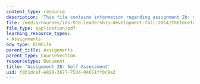```yaml
---
content_type: resource
description: 'This file contains information regarding assignment 2b: self assessment.'
file: /media/courses/ids-910-leadership-development-fall-2014/f0b1dcefe8293677753404651ff0c9a2_MITESD_801F14_Assign2B.pdf
file_type: application/pdf
learning_resource_types:
- Assignments
ocw_type: OCWFile
parent_title: Assignments
parent_type: CourseSection
resourcetype: Document
title: 'Assignment 2B: Self Assessment'
uid: f0b1dcef-e829-3677-7534-04651ff0c9a2
---
```


